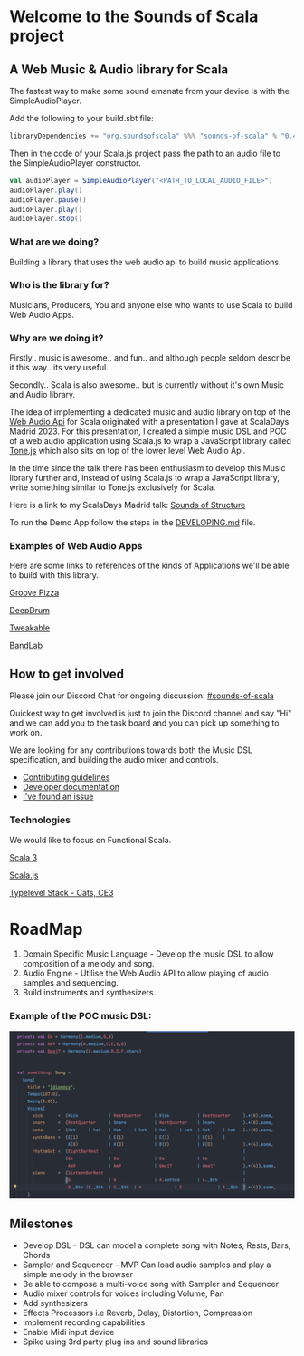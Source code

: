 # Welcome to the Sounds of Scala project

## A Web Music & Audio library for Scala

The fastest way to make some sound emanate from your device is with the SimpleAudioPlayer.

Add the following to your build.sbt file:

```scala 3
libraryDependencies += "org.soundsofscala" %%% "sounds-of-scala" % "0.4.0"
```
Then in the code of your Scala.js project pass the path to an audio file to the SimpleAudioPlayer constructor.

```scala 3
val audioPlayer = SimpleAudioPlayer("<PATH_TO_LOCAL_AUDIO_FILE>")
audioPlayer.play()
audioPlayer.pause()
audioPlayer.play()
audioPlayer.stop()
```


### What are we doing?
Building a library that uses the web audio api to build music applications. 

### Who is the library for?
Musicians, Producers, You and anyone else who wants to use Scala to build Web Audio Apps.

### Why are we doing it?
Firstly.. music is awesome.. and fun.. and although people seldom describe it this way.. its very useful. 

Secondly.. Scala is also awesome.. but is currently without it's own Music and Audio library.

The idea of implementing a dedicated music and audio library on top of the [Web Audio Api](https://developer.mozilla.org/en-US/docs/Web/API/Web_Audio_API) for Scala originated with a presentation I gave at ScalaDays Madrid 2023.
For this presentation, I created a simple music DSL and POC of a web audio application using Scala.js to wrap a JavaScript library called [Tone.js](https://tonejs.github.io/) which also sits on top of the lower level Web Audio Api. 

In the time since the talk there has been enthusiasm to develop this Music library further and, instead of using Scala.js to wrap a JavaScript library, write something similar to Tone.js exclusively for Scala. 

Here is a link to my ScalaDays Madrid talk: [Sounds of Structure](https://www.youtube.com/watch?v=L4rf_QUD7nw&t=253s)

To run the Demo App follow the steps in the [DEVELOPING.md](./DEVELOPING.md) file.

### Examples of Web Audio Apps

Here are some links to references of the kinds of Applications we'll be able to build with this library.

[Groove Pizza](https://apps.musedlab.org/groovepizza/?museid=g-ynenctF&)

[DeepDrum](https://gogulilango.com/software/deep-drum)

[Tweakable](https://tweakable.org/)

[BandLab](https://www.bandlab.com/)


## How to get involved

Please join our Discord Chat for ongoing discussion: [#sounds-of-scala](https://discord.gg/g2vYRAUjVW)

Quickest way to get involved is just to join the Discord channel and say "Hi" and we can add you to the task board and you can pick up something to work on. 

We are looking for any contributions towards both the Music DSL specification, and building the audio mixer and controls.

* [Contributing guidelines](./CONTRIBUTING.md)
* [Developer documentation](./DEVELOPING.md)
* [I've found an issue](https://github.com/pauliamgiant/sounds-of-scala/issues)

### Technologies

We would like to focus on Functional Scala.

[Scala 3](https://scala-lang.org/api/3.x/)

[Scala.js](https://www.scala-js.org/)

[Typelevel Stack - Cats, CE3](https://typelevel.org/)

# RoadMap
1. Domain Specific Music Language - Develop the music DSL to allow composition of a melody and song.
2. Audio Engine - Utilise the Web Audio API to allow playing of audio samples and sequencing.
3. Build instruments and synthesizers.

### Example of the POC music DSL:

![dsl-example.png](dsl-example.png)

## Milestones
- Develop DSL - DSL can model a complete song with Notes, Rests, Bars, Chords
- Sampler and Sequencer - MVP Can load audio samples and play a simple melody in the browser
- Be able to compose a multi-voice song with Sampler and Sequencer
- Audio mixer controls for voices including Volume, Pan
- Add synthesizers
- Effects Processors i.e Reverb, Delay, Distortion, Compression
- Implement recording capabilities
- Enable Midi input device
- Spike using 3rd party plug ins and sound libraries

